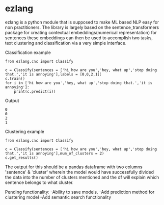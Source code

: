 # ezlang
ezlang is a python module that is supposed to make ML based NLP easy for non practitioners. 
The library is largely based on the sentence_transformers package for creating contextual embeddings(numerical representation) for sentences
these embeddings can then be used to accomplish two tasks, text clustering and classification via a very simple interface.


Classification example
```
from ezlang.cnc import Classify

c = Classify(sentences = ['hi how are you','hey, what up','stop doing that.','it is annoying'],labels = [0,0,2,1])  
c.train()
for i in ['hi how are you','hey, what up','stop doing that.','it is annoying']:
    print(c.predict(i))
```
Output
```
0
0
2
1
```


Clustering example
```
from ezlang.cnc import Classify

c = Classify(sentences = ['hi how are you','hey, what up','stop doing that.','it is annoying'],num_of_clusters = 2)
c.get_results()
```
The output for this should be a pandas dataframe with two columns 'sentence' & 'cluster' wherein the model would have successfully divided the data into
the number of clusters mentioned and the df will explain which sentence belongs to what cluster.

Pending functionality:
-Ability to save models.
-Add prediction method for clustering model
-Add semantic search functionality
